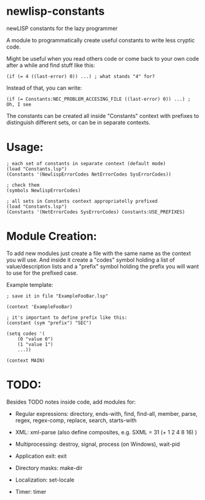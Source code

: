 newlisp-constants
=================

newLISP constants for the lazy programmer

A module to programmatically create useful constants to write less cryptic code.

Might be useful when you read others code or come back to your own code after a
while and find stuff like this:

`(if (= 4 ((last-error) 0)) ...) ; what stands "4" for?`

Instead of that, you can write:

`(if (= Constants:NEC_PROBLEM_ACCESING_FILE ((last-error) 0)) ...) ; Oh, I see`

The constants can be created all inside "Constants" context with prefixes to
distinguish different sets, or can be in separate contexts.


Usage:
======

```
; each set of constants in separate context (default mode)
(load "Constants.lsp")
(Constants '(NewlispErrorCodes NetErrorCodes SysErrorCodes))

; check them
(symbols NewlispErrorCodes)

; all sets in Constants context appropriatelly prefixed
(load "Constants.lsp")
(Constants '(NetErrorCodes SysErrorCodes) Constants:USE_PREFIXES)
```

Module Creation:
================

To add new modules just create a file with the same name as the context you will
use. And inside it create a "codes" symbol holding a list of value/description
lists and a "prefix" symbol holding the prefix you will want to use for the
prefixed case.

Example template:

```
; save it in file "ExampleFooBar.lsp"

(context 'ExampleFooBar)

; it's important to define prefix like this:
(constant (sym "prefix") "SEC")

(setq codes '(
	(0 "value 0")
	(1 "value 1")
	...))

(context MAIN)
```

TODO:
=====

Besides TODO notes inside code, add modules for:

- Regular expressions: directory, ends-with, find, find-all, member, parse, regex,
regex-comp, replace, search, starts-with

- XML: xml-parse (also define composites, e.g. SXML = 31 (+ 1 2 4 8 16) )

- Multiprocessing: destroy, signal, process (on Windows), wait-pid

- Application exit: exit

- Directory masks: make-dir

- Localization: set-locale

- Timer: timer
